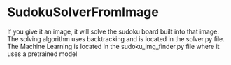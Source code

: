 # SudokuSolverFromImage
If you give it an image, it will solve the sudoku board built into that image. The solving algorithm uses backtracking and is located in the solver.py file. The Machine Learning is located in the sudoku_img_finder.py file where it uses a pretrained model 
